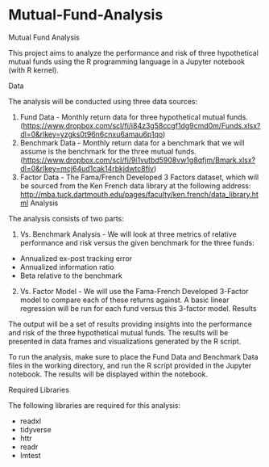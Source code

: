# Mutual-Fund-Analysis

Mutual Fund Analysis

This project aims to analyze the performance and risk of three hypothetical mutual funds using the R programming language in a Jupyter notebook (with R kernel).

Data

The analysis will be conducted using three data sources:

1. Fund Data - Monthly return data for three hypothetical mutual funds. (https://www.dropbox.com/scl/fi/i84z3g58ccgf1dg9cmd0m/Funds.xlsx?dl=0&rlkey=yzgks0t96n6cnxu6amau6p1qo)
2. Benchmark Data - Monthly return data for a benchmark that we will assume is the benchmark for the three mutual funds. (https://www.dropbox.com/scl/fi/9i1vutbd5908vw1g8qfjm/Bmark.xlsx?dl=0&rlkey=mcj64ud1cak14rbkjdwtc8fiv)
3. Factor Data - The Fama/French Developed 3 Factors dataset, which will be sourced from the Ken French data library at the following address: http://mba.tuck.dartmouth.edu/pages/faculty/ken.french/data_library.html
Analysis

The analysis consists of two parts:

1. Vs. Benchmark Analysis - We will look at three metrics of relative performance and risk versus the given benchmark for the three funds:
- Annualized ex-post tracking error
- Annualized information ratio
- Beta relative to the benchmark
2. Vs. Factor Model - We will use the Fama-French Developed 3-Factor model to compare each of these returns against. A basic linear regression will be run for each fund versus this 3-factor model.
Results

The output will be a set of results providing insights into the performance and risk of the three hypothetical mutual funds. The results will be presented in data frames and visualizations generated by the R script.

To run the analysis, make sure to place the Fund Data and Benchmark Data files in the working directory, and run the R script provided in the Jupyter notebook. The results will be displayed within the notebook.

Required Libraries

The following libraries are required for this analysis:

- readxl
- tidyverse
- httr
- readr
- lmtest


